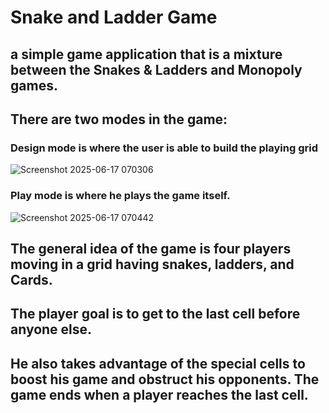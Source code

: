# **Snake and Ladder Game**
## a simple game application that is a mixture between the Snakes & Ladders and Monopoly games. 

## There are two modes in the game: 
### Design mode is where the user is able to build the playing grid 
![Screenshot 2025-06-17 070306](https://github.com/user-attachments/assets/acd7f835-86fd-44ed-ba88-2e0b41774b65)

### Play mode is where he plays the game itself. 
![Screenshot 2025-06-17 070442](https://github.com/user-attachments/assets/0a7b945c-e8d4-4aa4-a4e7-1f6b76981cbf)

## The general idea of the game is four players moving in a grid having snakes, ladders, and Cards. 
## The player goal is to get to the last cell before anyone else. 
## He also takes advantage of the special cells to boost his game and obstruct his opponents. The game ends when a player reaches the last cell.
